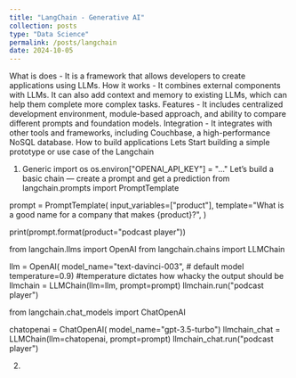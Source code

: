 ```yaml
---
title: "LangChain - Generative AI"
collection: posts
type: "Data Science"
permalink: /posts/langchain
date: 2024-10-05
---
```

What is does - It is a framework that allows developers to create applications using LLMs. 
How it works - It combines external components with LLMs. It can also add context and memory to existing LLMs, which can help them complete more complex tasks. 
Features - It includes centralized development environment, module-based approach, and ability to compare different prompts and foundation models. 
Integration - It integrates with other tools and frameworks, including Couchbase, a high-performance NoSQL database. 
How to build applications
Lets Start building a simple prototype or use case of the Langchain
1. Generic
import os
os.environ["OPENAI_API_KEY"] = "..."
Let’s build a basic chain — create a prompt and get a prediction
from langchain.prompts import PromptTemplate

prompt = PromptTemplate(
    input_variables=["product"],
    template="What is a good name for a company that makes {product}?",
)

print(prompt.format(product="podcast player"))

from langchain.llms import OpenAI
from langchain.chains import LLMChain

llm = OpenAI(
          model_name="text-davinci-003", # default model
          temperature=0.9) #temperature dictates how whacky the output should be
llmchain = LLMChain(llm=llm, prompt=prompt)
llmchain.run("podcast player")


from langchain.chat_models import ChatOpenAI

chatopenai = ChatOpenAI(
                model_name="gpt-3.5-turbo")
llmchain_chat = LLMChain(llm=chatopenai, prompt=prompt)
llmchain_chat.run("podcast player")

2. 